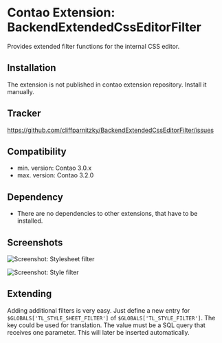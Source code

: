 Contao Extension: BackendExtendedCssEditorFilter
================================================

Provides extended filter functions for the internal CSS editor.


Installation
------------

The extension is not published in contao extension repository.
Install it manually.


Tracker
-------

https://github.com/cliffparnitzky/BackendExtendedCssEditorFilter/issues


Compatibility
-------------

- min. version: Contao 3.0.x
- max. version: Contao 3.2.0


Dependency
----------

- There are no dependencies to other extensions, that have to be installed.


Screenshots
-----------

![Screenshot: Stylesheet filter](https://raw.github.com/cliffparnitzky/BackendExtendedCssEditorFilter/master/screenshot_stylesheet_filter.jpg)

![Screenshot: Style filter](https://raw.github.com/cliffparnitzky/BackendExtendedCssEditorFilter/master/screenshot_style_filter.jpg)


Extending
---------

Adding additional filters is very easy. Just define a new entry for `$GLOBALS['TL_STYLE_SHEET_FILTER']` of `$GLOBALS['TL_STYLE_FILTER']`. The key could be used for translation.
The value must be a SQL query that receives one parameter. This will later be inserted automatically.